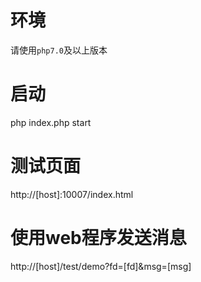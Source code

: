 # 环境
请使用`php7.0`及以上版本
# 启动
php index.php start
# 测试页面
http://[host]:10007/index.html
# 使用web程序发送消息
http://[host]/test/demo?fd=[fd]&msg=[msg]